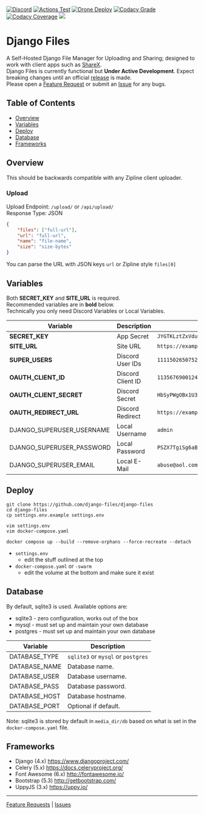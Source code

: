 [![Discord](https://img.shields.io/discord/899171661457293343?label=Discord&color=5865F2&logo=discord&logoColor=white)](https://discord.gg/wXy6m2X8wY)
[![Actions Test](https://img.shields.io/github/actions/workflow/status/django-files/django-files/test.yaml?label=Test&logo=github)](https://github.com/django-files/django-files/django-files/actions/workflows/test.yaml)
[![Drone Deploy](https://img.shields.io/drone/build/django-files/django-files?label=Deploy&logo=drone&server=https%3A%2F%2Fdrone.hosted-domains.com)](https://drone.hosted-domains.com/django-files/django-files)
[![Codacy Grade](https://img.shields.io/codacy/grade/7c41f4f6526c4233ba1304bfb45981c4?label=Codacy&logo=codacy&logoColor=white)](https://app.codacy.com/gh/django-files/django-files/dashboard)
[![Codacy Coverage](https://img.shields.io/codacy/coverage/7c41f4f6526c4233ba1304bfb45981c4?label=Coverage&logo=codacy&logoColor=white)](https://app.codacy.com/gh/django-files/django-files/dashboard)
[![](https://repository-images.githubusercontent.com/672712475/52cf00a8-31de-4b0a-8522-63670bb4314a)](https://github.com/django-files/django-files)
# Django Files

A Self-Hosted Django File Manager for Uploading and Sharing; 
designed to work with client apps such as [ShareX](https://github.com/ShareX/ShareX).  
Django Files is currently functional but **Under Active Development**. Expect breaking changes
until an official [release](https://github.com/django-files/django-files/releases) is made.  
Please open a [Feature Request](https://github.com/django-files/django-files/discussions/new?category=feature-requests)
or submit an [Issue](https://github.com/cssnr/zipline-cli/issues/new) for any bugs.

## Table of Contents

*   [Overview](#overview)
*   [Variables](#variables)
*   [Deploy](#deploy)
*   [Database](#database)
*   [Frameworks](#frameworks)

## Overview

This should be backwards compatible with any Zipline client uploader.  

### Upload

Upload Endpoint: `/upload/` or `/api/upload/`  
Response Type: JSON 

```json
{
    "files": ["full-url"],
    "url": "full-url",
    "name": "file-name",
    "size": "size-bytes"
}
```

You can parse the URL with JSON keys `url` or Zipline style `files[0]`

## Variables

Both **SECRET_KEY** and **SITE_URL** is required.  
Recommended variables are in **bold** below.  
Technically you only need Discord Variables or Local Variables.

| Variable                  | Description       | Example                                              |
|---------------------------|-------------------|------------------------------------------------------|
| **SECRET_KEY**            | App Secret        | `JYGTKLztZxVdu5NXuhXGaSkLJosiiQyBhFJ4LAHrJ5YHigQqq7` |
| **SITE_URL**              | Site URL          | `https://example.com`                                |
| **SUPER_USERS**           | Discord User IDs  | `111150265075298304,111148006983614464`              |
| **OAUTH_CLIENT_ID**       | Discord Client ID | `1135676900124135484`                                |
| **OAUTH_CLIENT_SECRET**   | Discord Secret    | `HbSyPWgOBx1U38MqmEEUy75KUe1Pm7dR`                   |
| **OAUTH_REDIRECT_URL**    | Discord Redirect  | `https://example.com/oauth/callback/`                |
| DJANGO_SUPERUSER_USERNAME | Local Username    | `admin`                                              |
| DJANGO_SUPERUSER_PASSWORD | Local Password    | `PSZX7TgiSg6aB6sZ`                                   |
| DJANGO_SUPERUSER_EMAIL    | Local E-Mail      | `abuse@aol.com`                                      |

## Deploy

```text
git clone https://github.com/django-files/django-files
cd django-files
cp settings.env.example settings.env

vim settings.env
vim docker-compose.yaml

docker compose up --build --remove-orphans --force-recreate --detach
```

*   `settings.env`
    -   edit the stuff outlined at the top
*   `docker-compose.yaml` or `-swarm`
    -   edit the volume at the bottom and make sure it exist

## Database

By default, sqlite3 is used. Available options are: 

*   sqlite3 - zero configuration, works out of the box
*   mysql - must set up and maintain your own database
*   postgres - must set up and maintain your own database

| Variable      | Description                        |
|---------------|------------------------------------|
| DATABASE_TYPE | `sqlite3` or `mysql` or `postgres` |
| DATABASE_NAME | Database name.                     |
| DATABASE_USER | Database username.                 |
| DATABASE_PASS | Database password.                 |
| DATABASE_HOST | Database hostname.                 |
| DATABASE_PORT | Optional if default.               |

Note: sqlite3 is stored by default in `media_dir/db` 
based on what is set in the `docker-compose.yaml` file.

## Frameworks

*   Django (4.x) https://www.djangoproject.com/
*   Celery (5.x) https://docs.celeryproject.org/
*   Font Awesome (6.x) http://fontawesome.io/
*   Bootstrap (5.3) http://getbootstrap.com/
*   UppyJS (3.x) https://uppy.io/

---
[Feature Requests](https://github.com/django-files/django-files/discussions/new?category=feature-requests) |
[Issues](https://github.com/cssnr/zipline-cli/issues/new) 
